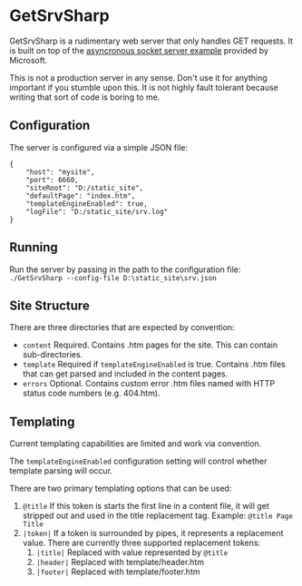 ﻿# GetSrvSharp
GetSrvSharp is a rudimentary web server that only handles GET requests. It is built on top of the [asyncronous socket server example](https://docs.microsoft.com/en-us/dotnet/framework/network-programming/asynchronous-server-socket-example) provided by Microsoft.

This is not a production server in any sense. Don't use it for anything important if you stumble upon this. It is not highly fault tolerant because writing that sort of code is boring to me.

## Configuration
The server is configured via a simple JSON file:
```
{
    "host": "mysite",
    "port": 6660,
    "siteRoot": "D:/static_site",
    "defaultPage": "index.htm",
    "templateEngineEnabled": true,
    "logFile": "D:/static_site/srv.log"
}
```

## Running
Run the server by passing in the path to the configuration file:
`./GetSrvSharp --config-file D:\static_site\srv.json`

## Site Structure
There are three directories that are expected by convention:
* `content` Required. Contains .htm pages for the site. This can contain sub-directories.
* `template` Required if `templateEngineEnabled` is true. Contains .htm files that can get parsed and included in the content pages.
* `errors` Optional. Contains custom error .htm files named with HTTP status code numbers (e.g. 404.htm).

## Templating
Current templating capabilities are limited and work via convention.

The `templateEngineEnabled` configuration setting will control whether template parsing will occur.

There are two primary templating options that can be used:
1. `@title` If this token is starts the first line in a content file, it will get stripped out and used in the title replacement tag. Example: `@title Page Title`
1. `|token|` If a token is surrounded by pipes, it represents a replacement value. There are currently three supported replacement tokens:
    1. `|title|` Replaced with value represented by `@title`
    1. `|header|` Replaced with template/header.htm
    1. `|footer|` Replaced with template/footer.htm